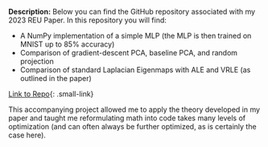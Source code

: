 **Description:** Below you can find the GitHub repository associated with my 2023 REU Paper. In this repository you will find:
- A NumPy implementation of a simple MLP (the MLP is then trained on MNIST up to 85% accuracy)
- Comparison of gradient-descent PCA, baseline PCA, and random projection
- Comparison of standard Laplacian Eigenmaps with ALE and VRLE (as outlined in the paper)

[Link to Repo](https://github.com/lucas-tucker/REU-2023){: .small-link}

This accompanying project allowed me to apply the theory developed in my paper and taught me reformulating math into code takes many levels of optimization (and can often always be further optimized, as is certainly the case here).